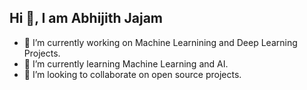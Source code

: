 ## Hi 👋, I am Abhijith Jajam
- 🔭 I’m currently working on Machine Learnining and Deep Learning Projects.
- 🌱 I’m currently learning Machine Learning and AI.
- 👯 I’m looking to collaborate on open source projects.
<!--
**jajamabhijith/jajamabhijith** is a ✨ _special_ ✨ repository because its `README.md` (this file) appears on your GitHub profile.

Here are some ideas to get you started:

- 🔭 I’m currently working on ...
- 🌱 I’m currently learning ...
- 👯 I’m looking to collaborate on ...
- 🤔 I’m looking for help with ...
- 💬 Ask me about ...
- 📫 How to reach me: ...
- 😄 Pronouns: ...
- ⚡ Fun fact: ...
-->
